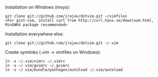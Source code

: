 Installation on Windows (msys):

```
git clone git://github.com/jrajav/dotvim.git ~/vimfiles
<For gist-vim, install curl from http://curl.haxx.se/download.html, MinGW64 package recommended>
```

Installation everywhere else:

```
git clone git://github.com/jrajav/dotvim.git ~/.vim
```

Create symlinks (.vim -> vimfiles on Windows):

```
ln -s ~/.vim/vimrc ~/.vimrc
ln -s ~/.vim/gvimrc ~/.gvimrc
ln -s ~/.vim/bundle/pathogen/autoload ~/.vim/autoload
```
